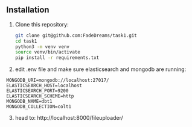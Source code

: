 ## Installation

1. Clone this repository:

   ```bash
   git clone git@github.com:FadeDreams/task1.git
   cd task1
   python3 -m venv venv
   source venv/bin/activate
   pip install -r requirements.txt
   ```

2. edit .env file and make sure elasticsearch and mongodb are running:

```
MONGODB_URI=mongodb://localhost:27017/
ELASTICSEARCH_HOST=localhost
ELASTICSEARCH_PORT=9200
ELASTICSEARCH_SCHEME=http
MONGODB_NAME=dbt1
MONGODB_COLLECTION=colt1
```

3. head to: http://localhost:8000/fileuploader/
